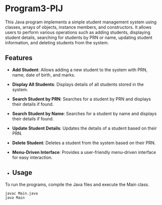 # Program3-PIJ

This Java program implements a simple student management system using classes, arrays of objects, instance members, and constructors. It allows users to perform various operations such as adding students, displaying student details, searching for students by PRN or name, updating student information, and deleting students from the system.

## Features

- **Add Student**: Allows adding a new student to the system with PRN, name, date of birth, and marks.
- **Display All Students**: Displays details of all students stored in the system.
- **Search Student by PRN**: Searches for a student by PRN and displays their details if found.
- **Search Student by Name**: Searches for a student by name and displays their details if found.
- **Update Student Details**: Updates the details of a student based on their PRN.
- **Delete Student**: Deletes a student from the system based on their PRN.
- **Menu-Driven Interface**: Provides a user-friendly menu-driven interface for easy interaction.

- ## Usage

To run the programs, compile the Java files and execute the Main class.

```bash
javac Main.java
java Main
